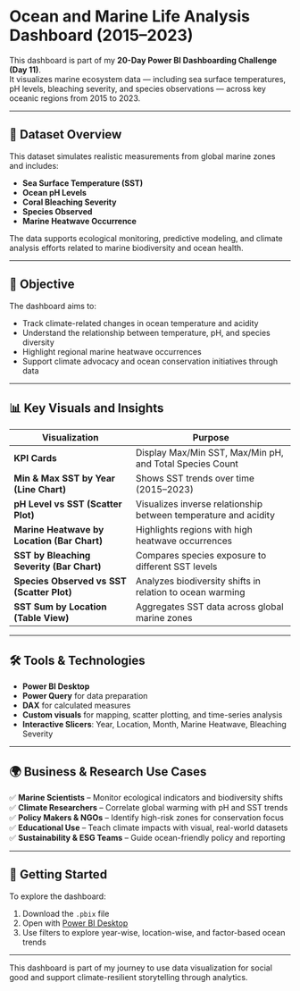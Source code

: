 # Ocean and Marine Life Analysis Dashboard (2015–2023)

This dashboard is part of my **20-Day Power BI Dashboarding Challenge (Day 11)**.  
It visualizes marine ecosystem data — including sea surface temperatures, pH levels, bleaching severity, and species observations — across key oceanic regions from 2015 to 2023.

---

## 🌊 Dataset Overview

This dataset simulates realistic measurements from global marine zones and includes:
- **Sea Surface Temperature (SST)**
- **Ocean pH Levels**
- **Coral Bleaching Severity**
- **Species Observed**
- **Marine Heatwave Occurrence**

The data supports ecological monitoring, predictive modeling, and climate analysis efforts related to marine biodiversity and ocean health.

---

## 🎯 Objective

The dashboard aims to:
- Track climate-related changes in ocean temperature and acidity
- Understand the relationship between temperature, pH, and species diversity
- Highlight regional marine heatwave occurrences
- Support climate advocacy and ocean conservation initiatives through data

---

## 📊 Key Visuals and Insights

| Visualization | Purpose |
|---------------|---------|
| **KPI Cards** | Display Max/Min SST, Max/Min pH, and Total Species Count |
| **Min & Max SST by Year (Line Chart)** | Shows SST trends over time (2015–2023) |
| **pH Level vs SST (Scatter Plot)** | Visualizes inverse relationship between temperature and acidity |
| **Marine Heatwave by Location (Bar Chart)** | Highlights regions with high heatwave occurrences |
| **SST by Bleaching Severity (Bar Chart)** | Compares species exposure to different SST levels |
| **Species Observed vs SST (Scatter Plot)** | Analyzes biodiversity shifts in relation to ocean warming |
| **SST Sum by Location (Table View)** | Aggregates SST data across global marine zones |

---

## 🛠 Tools & Technologies

- **Power BI Desktop**
- **Power Query** for data preparation
- **DAX** for calculated measures
- **Custom visuals** for mapping, scatter plotting, and time-series analysis
- **Interactive Slicers**: Year, Location, Month, Marine Heatwave, Bleaching Severity

---

## 🌍 Business & Research Use Cases

✅ **Marine Scientists** – Monitor ecological indicators and biodiversity shifts  
✅ **Climate Researchers** – Correlate global warming with pH and SST trends  
✅ **Policy Makers & NGOs** – Identify high-risk zones for conservation focus  
✅ **Educational Use** – Teach climate impacts with visual, real-world datasets  
✅ **Sustainability & ESG Teams** – Guide ocean-friendly policy and reporting

---

## 🚀 Getting Started

To explore the dashboard:
1. Download the `.pbix` file
2. Open with [Power BI Desktop](https://powerbi.microsoft.com/desktop/)
3. Use filters to explore year-wise, location-wise, and factor-based ocean trends

---

This dashboard is part of my journey to use data visualization for social good and support climate-resilient storytelling through analytics.
